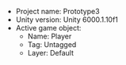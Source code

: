 <!-- UNITY CODE ASSIST INSTRUCTIONS START -->
- Project name: Prototype3
- Unity version: Unity 6000.1.10f1
- Active game object:
  - Name: Player
  - Tag: Untagged
  - Layer: Default
<!-- UNITY CODE ASSIST INSTRUCTIONS END -->